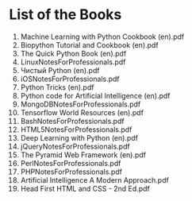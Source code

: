 # List of the Books
1. Machine Learning with Python Cookbook (en).pdf
2. Biopython Tutorial and Cookbook (en).pdf
3. The Quick Python Book (en).pdf
4. LinuxNotesForProfessionals.pdf
5. Чистый Python (en).pdf
6. iOSNotesForProfessionals.pdf
7. Python Tricks (en).pdf
8. Python code for Artificial Intelligence (en).pdf
9. MongoDBNotesForProfessionals.pdf
10. Tensorflow World Resources (en).pdf
11. BashNotesForProfessionals.pdf
12. HTML5NotesForProfessionals.pdf
13. Deep Learning with Python (en).pdf
14. jQueryNotesForProfessionals.pdf
15. The Pyramid Web Framework (en).pdf
16. PerlNotesForProfessionals.pdf
17. PHPNotesForProfessionals.pdf
18. Artificial Intelligence A Modern Approach.pdf
19. Head First HTML and CSS - 2nd Ed.pdf
